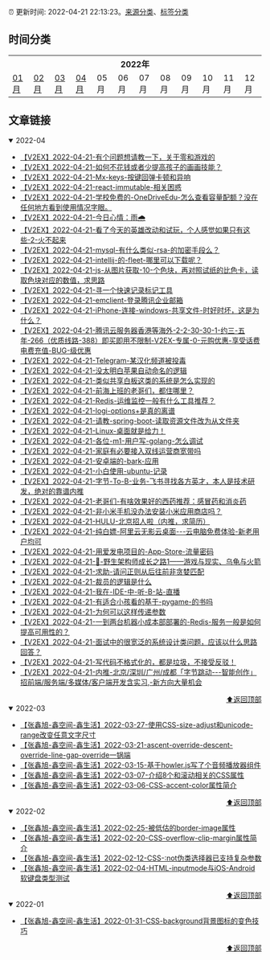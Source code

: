 :alarm_clock: 更新时间: 2022-04-21 22:13:23。[来源分类](./README.md)、[标签分类](./TAGS.md)

## 时间分类

<table>

<tr>
<th colspan="12">2022年</th>
</tr>
<tr>
<td><a href="#2022-01">01月</a></td>
<td><a href="#2022-02">02月</a></td>
<td><a href="#2022-03">03月</a></td>
<td><a href="#2022-04">04月</a></td>
<td>05月</td>
<td>06月</td>
<td>07月</td>
<td>08月</td>
<td>09月</td>
<td>10月</td>
<td>11月</td>
<td>12月</td>
</tr>

</table>

## 文章链接

<details open>
<summary id="2022-04">
 2022-04
</summary>


- [【V2EX】2022-04-21-有个问题想请教一下，关于零和游戏的](https://www.v2ex.com/t/848479) 
- [【V2EX】2022-04-21-如何不花钱或者少提高孩子的画画技能？](https://www.v2ex.com/t/848478) 
- [【V2EX】2022-04-21-Mx-keys-按键回弹卡顿和异响](https://www.v2ex.com/t/848477) 
- [【V2EX】2022-04-21-react-immutable-相关困惑](https://www.v2ex.com/t/848476) 
- [【V2EX】2022-04-21-学校免费的-OneDriveEdu-怎么查看容量配额？没在任何地方看到使用情况字眼。](https://www.v2ex.com/t/848475) 
- [【V2EX】2022-04-21-今日心情：雨🌧️](https://www.v2ex.com/t/848474) 
- [【V2EX】2022-04-21-看了今天的英雄改动和试玩，个人感觉如果只有这些-2-火不起来](https://www.v2ex.com/t/848473) 
- [【V2EX】2022-04-21-mysql-有什么类似-rsa-的加密手段么？](https://www.v2ex.com/t/848472) 
- [【V2EX】2022-04-21-intellij-的-fleet-哪里可以下载呢？](https://www.v2ex.com/t/848471) 
- [【V2EX】2022-04-21-js-从图片获取-10-个色块，再对照试纸的比色卡，读取色块对应的数值，求思路](https://www.v2ex.com/t/848470) 
- [【V2EX】2022-04-21-寻一个快速记录标记工具](https://www.v2ex.com/t/848469) 
- [【V2EX】2022-04-21-emclient-登录腾讯企业邮箱](https://www.v2ex.com/t/848468) 
- [【V2EX】2022-04-21-iPhone-连接-windows-共享文件-时好时坏，这是为什么？](https://www.v2ex.com/t/848467) 
- [【V2EX】2022-04-21-腾讯云服务器香港等海外-2-2-30-30-1-约三-五年-266（优质线路-388）即买即用不限制-V2EX-专属-0-元购优惠-享受话费电费充值-BUG-级优惠](https://www.v2ex.com/t/848465) 
- [【V2EX】2022-04-21-Telegram-某汉化频道被投毒](https://www.v2ex.com/t/848464) 
- [【V2EX】2022-04-21-没太明白苹果自动命名的逻辑](https://www.v2ex.com/t/848463) 
- [【V2EX】2022-04-21-类似共享白板这类的系统是怎么实现的](https://www.v2ex.com/t/848462) 
- [【V2EX】2022-04-21-前海上班的老哥们，都住哪里？](https://www.v2ex.com/t/848461) 
- [【V2EX】2022-04-21-Redis-运维监控一般有什么工具推荐？](https://www.v2ex.com/t/848459) 
- [【V2EX】2022-04-21-logi-options+是真的离谱](https://www.v2ex.com/t/848458) 
- [【V2EX】2022-04-21-请教-spring-boot-读取资源文件改为从文件夹](https://www.v2ex.com/t/848456) 
- [【V2EX】2022-04-21-Linux-桌面就是给力！](https://www.v2ex.com/t/848454) 
- [【V2EX】2022-04-21-各位-m1-用户写-golang-怎么调试](https://www.v2ex.com/t/848453) 
- [【V2EX】2022-04-21-家庭有必要接入双线运营商宽带吗](https://www.v2ex.com/t/848452) 
- [【V2EX】2022-04-21-安卓端的-bark-应用](https://www.v2ex.com/t/848450) 
- [【V2EX】2022-04-21-小白使用-ubuntu-记录](https://www.v2ex.com/t/848448) 
- [【V2EX】2022-04-21-字节-To-B-业务-飞书寻找各方英才，本人是技术研发，绝对的靠谱内推](https://www.v2ex.com/t/848447) 
- [【V2EX】2022-04-21-老哥们-有啥效果好的西药推荐：感冒药和消炎药](https://www.v2ex.com/t/848446) 
- [【V2EX】2022-04-21-非小米手机没办法安装小米应用商店吗？](https://www.v2ex.com/t/848444) 
- [【V2EX】2022-04-21-HULU-北京招人啦（内推，求简历）](https://www.v2ex.com/t/848443) 
- [【V2EX】2022-04-21-纯白嫖-阿里云无影云桌面---云电脑免费体验-新老用户均可](https://www.v2ex.com/t/848442) 
- [【V2EX】2022-04-21-用爱发电项目的-App-Store-流量密码](https://www.v2ex.com/t/848441) 
- [【V2EX】2022-04-21-🐒-野生架构师成长之路1——游戏与现实、乌龟与火箭](https://www.v2ex.com/t/848440) 
- [【V2EX】2022-04-21-求助-请问正则从后往前非贪婪匹配](https://www.v2ex.com/t/848439) 
- [【V2EX】2022-04-21-裁员的逻辑是什么](https://www.v2ex.com/t/848438) 
- [【V2EX】2022-04-21-我在-IDE-中-听-B-站-直播](https://www.v2ex.com/t/848437) 
- [【V2EX】2022-04-21-有适合小孩看的基于-pygame-的书吗](https://www.v2ex.com/t/848436) 
- [【V2EX】2022-04-21-为何可以这样传递参数](https://www.v2ex.com/t/848435) 
- [【V2EX】2022-04-21-一到两台机器小成本部部署的-Redis-服务一般是如何提高可用性的？](https://www.v2ex.com/t/848434) 
- [【V2EX】2022-04-21-面试中的很宽泛的系统设计类问题，应该以什么思路回答？](https://www.v2ex.com/t/848433) 
- [【V2EX】2022-04-21-写代码不格式化的，都是垃圾，不接受反驳！](https://www.v2ex.com/t/848431) 
- [【V2EX】2022-04-21-内推-北京/深圳/广州/成都「字节跳动---智能创作」招前端/服务端/多媒体/客户端开发含实习,-新方向大量机会](https://www.v2ex.com/t/848430) 

<div align="right"><a href="#时间分类">⬆返回顶部</a></div>
</details>

<details open>
<summary id="2022-03">
 2022-03
</summary>


- [【张鑫旭-鑫空间-鑫生活】2022-03-27-使用CSS-size-adjust和unicode-range改变任意文字尺寸](https://www.zhangxinxu.com/wordpress/2022/03/css-size-adjust-font-unicode-range/) 
- [【张鑫旭-鑫空间-鑫生活】2022-03-21-ascent-override-descent-override-line-gap-override一锅端](https://www.zhangxinxu.com/wordpress/2022/03/css-ascent-override-descent/) 
- [【张鑫旭-鑫空间-鑫生活】2022-03-15-基于howler.js写了个音频播放器组件](https://www.zhangxinxu.com/wordpress/2022/03/howler-js-audio-player/) 
- [【张鑫旭-鑫空间-鑫生活】2022-03-07-介绍8个和滚动相关的CSS属性](https://www.zhangxinxu.com/wordpress/2022/03/10-css-scroll-scrollbar/) 
- [【张鑫旭-鑫空间-鑫生活】2022-03-06-CSS-accent-color属性简介](https://www.zhangxinxu.com/wordpress/2022/03/css-accent-color/) 

<div align="right"><a href="#时间分类">⬆返回顶部</a></div>
</details>

<details open>
<summary id="2022-02">
 2022-02
</summary>


- [【张鑫旭-鑫空间-鑫生活】2022-02-25-被低估的border-image属性](https://www.zhangxinxu.com/wordpress/2022/02/css-border-image-tap-highlight/) 
- [【张鑫旭-鑫空间-鑫生活】2022-02-20-CSS-overflow-clip-margin属性简介](https://www.zhangxinxu.com/wordpress/2022/02/css-overflow-clip-margin/) 
- [【张鑫旭-鑫空间-鑫生活】2022-02-12-CSS-:not伪类选择器已支持复杂参数](https://www.zhangxinxu.com/wordpress/2022/02/css-not-pseudo-class-list-argument/) 
- [【张鑫旭-鑫空间-鑫生活】2022-02-04-HTML-inputmode与iOS-Android软键盘类型测试](https://www.zhangxinxu.com/wordpress/2022/02/html-inputmode-keyboard/) 

<div align="right"><a href="#时间分类">⬆返回顶部</a></div>
</details>

<details open>
<summary id="2022-01">
 2022-01
</summary>


- [【张鑫旭-鑫空间-鑫生活】2022-01-31-CSS-background背景图标的变色技巧](https://www.zhangxinxu.com/wordpress/2022/01/css-background-image-color/) 

<div align="right"><a href="#时间分类">⬆返回顶部</a></div>
</details>

